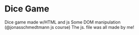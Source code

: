 # Dice Game
 Dice game made w/HTML and js
 Some DOM manipulation (@jonasschmedtmann js course)
 The js. file was all made by me!
